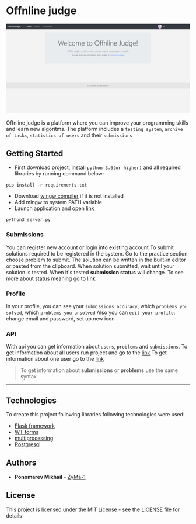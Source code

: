 # Offnline judge

![](readme_screenshots/home.png)

Offnline judge is a platform where you can improve your programming skills and learn new algoritms. 
The platform includes a `testing system`, `archive of tasks`, `statistics of users` and their `submissions`

## Getting Started

* First download project, install `python 3.6(or higher)` and all required libraries by running command below:
```
pip install -r requirements.txt
```
* Download [wingw compiler](https://osdn.net/projects/mingw/releases) if it is not installed
* Add mingw to system PATH variable
* Launch application and open [link](http://localhost:8080)
```
python3 server.py
```
### Submissions
You can register new account or login into existing account
To submit solutions required to be registered in the system.
Go to the practice section choose problem to submit. The solution can be written in the built-in editor or pasted from the clipboard.
When solution submitted, wait until your solution is tested. When it's tested **submission status** will change. To see more about status meaning go to [link](http://localhost:8080/introduction)

### Profile
In your profile, you can see your `submissions accuracy`, which `problems you solved`, which `problems you unsolved`
Also you can `edit your profile`: change email and password, set up new icon

### API
With api you can get information about `users`, `problems` and `submissions`.
To get information about all users run project and go to the [link](http://localhost:8080/api/v1/users)
To get information about one user go to the [link](http://localhost:8080/api/v1/user/1)
> To get information about **submissions** or **problems** use the same syntax

***

## Technologies
To create this project following libraries following technologies were used:
* [Flask framework](https://flask.palletsprojects.com/en/1.1.x/)
* [WT forms](https://wtforms.readthedocs.io/en/2.3.x/)
* [multiprocessing](https://docs.python.org/2/library/multiprocessing.html)
* [Postgresql](https://www.postgresql.org/)

## Authors

* **Ponomarev Mikhail** - [ZyMa-1](https://github.com/ZyMa-1)

## License

This project is licensed under the MIT License - see the [LICENSE](LICENSE) file for details

